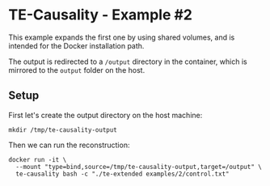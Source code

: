 # TE-Causality - Example #2

This example expands the first one by using shared volumes, and is intended for the Docker installation path.

The output is redirected to a `/output` directory in the container, which is mirrored to the `output` folder on the host.

## Setup

First let's create the output directory on the host machine:
```
mkdir /tmp/te-causality-output
```

Then we can run the reconstruction:
```
docker run -it \
  --mount "type=bind,source=/tmp/te-causality-output,target=/output" \
  te-causality bash -c "./te-extended examples/2/control.txt"
```
